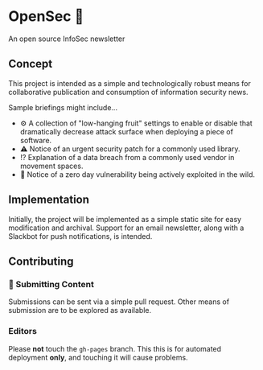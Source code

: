 # OpenSec 📰

An open source InfoSec newsletter

## Concept

This project is intended as a simple and technologically robust means for collaborative publication and consumption of information security news.

Sample briefings might include...

- ⚙️ A collection of "low-hanging fruit" settings to enable or disable that dramatically decrease attack surface when deploying a piece of software.
- ⚠️ Notice of an urgent security patch for a commonly used library.
- ⁉️ Explanation of a data breach from a commonly used vendor in movement spaces.
- 🚨 Notice of a zero day vulnerability being actively exploited in the wild.

## Implementation

Initially, the project will be implemented as a simple static site for easy modification and archival. Support for an email newsletter, along with a Slackbot for push notifications, is intended.

## Contributing

### 📝 Submitting Content

Submissions can be sent via a simple pull request. Other means of submission are to be explored as available.


### Editors

Please **not** touch the `gh-pages` branch. This  this is for automated deployment **only**, and touching it will cause problems.